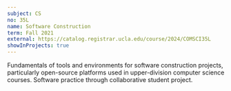 ```yaml
---
subject: CS
no: 35L
name: Software Construction
term: Fall 2021
external: https://catalog.registrar.ucla.edu/course/2024/COMSCI35L
showInProjects: true
---
```


Fundamentals of tools and environments for software construction projects, particularly open-source platforms used in upper-division computer science courses. Software practice through collaborative student project. 